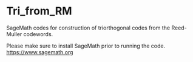 # Tri_from_RM
SageMath codes for construction of triorthogonal codes from the Reed-Muller codewords.

Please make sure to install SageMath prior to running the code.
https://www.sagemath.org
